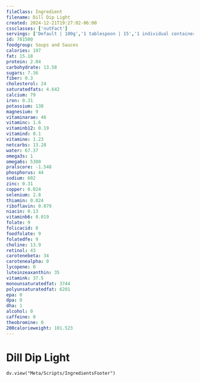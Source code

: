 ```yaml
---
fileClass: Ingredient
filename: Dill Dip Light
created: 2024-12-21T19:27:02-06:00
cssclasses: ['nutFact']
servings: ['Default | 100g','1 tablespoon | 15','1 individual container | 70']
id: 781500
foodgroup: Soups and Sauces
calories: 197
fat: 15.18
protein: 2.04
carbohydrate: 13.58
sugars: 7.36
fiber: 0.3
cholesterol: 24
saturatedfats: 4.642
calcium: 79
iron: 0.31
potassium: 138
magnesium: 9
vitaminarae: 46
vitaminc: 1.6
vitaminb12: 0.19
vitamind: 0.1
vitamine: 1.23
netcarbs: 13.28
water: 67.37
omega3s: 1
omega6s: 5380
pralscore: -1.548
phosphorus: 44
sodium: 602
zinc: 0.31
copper: 0.024
selenium: 2.8
thiamin: 0.024
riboflavin: 0.079
niacin: 0.13
vitaminb6: 0.019
folate: 9
folicacid: 0
foodfolate: 9
folatedfe: 9
choline: 13.9
retinol: 43
carotenebeta: 34
carotenealpha: 0
lycopene: 0
luteinzeaxanthin: 35
vitamink: 37.5
monounsaturatedfat: 3744
polyunsaturatedfat: 6201
epa: 0
dpa: 0
dha: 1
alcohol: 0
caffeine: 0
theobromine: 0
200calorieweight: 101.523
---
```


# Dill Dip Light

```dataviewjs
dv.view("Meta/Scripts/IngredientsFooter")
```